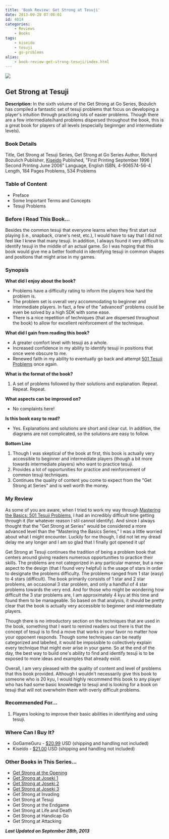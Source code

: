 ```yaml
---
title: 'Book Review: Get Strong at Tesuji'
date: 2013-09-28 07:00:01
id: 4014
categories:
	- Reviews
	- Books
tags:
	- kiseido
	- tesuji
	- go-problems
alias:
	- book-review-get-strong-tesuji/index.html
---
```


![](/images/2013/09/getstrongv6.jpg)

## Get Strong at Tesuji

**Description:** In the sixth volume of the Get Strong at Go Series, Bozulich has compiled a fantastic set of tesuji problems that focus on developing a player's intuition through practicing lots of easier problems. Though there are a few intermediate/hard problems dispersed throughout the book, this is a great book for players of all levels (especially beginnger and intermediate levels).

<!--more-->

### Book Details

Title, Get Strong at Tesuji
Series, Get Strong at Go Series
Author, Richard Bozulich
Publisher, [Kiseido](http://www.kiseido.com)
Published, "First Printing September 1996 | Second Printing June 2006"
Language, English
ISBN, 4-906574-56-4
Length, 184 Pages
Problems, 534 Problems

### Table of Content

*   Preface
*   Some Important Terms and Concepts
*   Tesuji Problems

### Before I Read This Book...

Besides the common tesuji that everyone learns when they first start out playing (i.e., snapback, crane's nest, etc.), I would have to say that I did not feel like I knew that many tesuji. In addition, I always found it very difficult to identify tesuji in the middle of an actual game. So I was hoping that this book would give me a better foothold in identifying tesuji in common shapes and positions that might arise in my games.

### Synopsis

**What did I enjoy about the book?**

*   Problems have a difficulty rating to inform the players how hard the problem is.
*   The problem set is overall very accommodating to beginner and intermediate players. In fact, a few of the "advanced" problems could be even be solved by a high SDK with some ease.
*   There is a nice repetition of techniques (that are dispersed throughout the book) to allow for excellent reinforcement of the technique.

**What did I gain from reading this book?**

*   A greater comfort level with tesuji as a whole.
*   Increased confidence in my ability to identify tesuji in positions that once were obscure to me.
*   Renewed faith in my ability to eventually go back and attempt [501 Tesuji Problems](http://www.bengozen.com/book-review-501-tesuji-problems/ "Book Review: 501 Tesuji Problems") once again.

**What is the format of the book?**

1.  A set of problems followed by their solutions and explanation. Repeat. Repeat. Repeat.

**What aspects can be improved on?**

*   No complaints here!

**Is this book easy to read?**

*   Yes. Explanations and solutions are short and clear cut. In addition, the diagrams are not complicated, so the solutions are easy to follow.

**Bottom Line**

1.  Though I was skeptical of the book at first, this book is actually very accessible to beginner and intermediate players (though a bit more towards intermediate players) who want to practice tesuji.
2.  Provides a lot of opportunities for practice and reinforcement of common tesuji techniques.
3.  Continues the quality of content you come to expect from the "Get Strong at Series" and is well worth the money.

### My Review

As some of you are aware, when I tried to work my way through [Mastering the Basics: 501 Tesuji Problems](http://www.bengozen.com/book-review-501-tesuji-problems/ "Book Review: 501 Tesuji Problems"), I had an incredibly difficult time getting through it (for whatever reason I stil cannot identify). And since I always thought that the "Get Strong at Series" would be considered a more advanced level than the "Mastering the Basics Series," I was a little worried about what I might encounter. Luckily for me though, I did not let my dread delay me any longer and I am so glad that I finally got opened it up!

Get Strong at Tesuji continues the tradition of being a problem book that centers around giving readers numerous opportunities to practice their skills. The problems are not categorized in any particular manner, but a new aspect to the design (that I found very helpful) is the usage of stars in order to designate the problems difficulty. The problems ranged from 1 star (easy) to 4 stars (difficult). The book primarily consists of 1 star and 2 star problems, an occasional 3 star problem, and only a handful of 4 star problems towards the very end. And for those who might be wondering how difficult the 3 star problems are, I am approximately 4 kyu at this time and found them to be manageable. So based on that analysis, it should be pretty clear that the book is actually very accessible to beginner and intermediate players.

Though there is no introductory section on the techniques that are used in the book, something that I want to remind readers out there is that the concept of tesuji is to find a move that works in your favor no matter how your opponent responds. Though some techniques can be neatly categorized and labelled, it would be impossible to collectively explain every technique that might ever arise in your game. So at the end of the day, the best way to build one's ability to find and identify tesuji is to be exposed to more ideas and examples that already exist.

Overall, I am very pleased with the quality of content and level of problems that this book provided. Although I wouldn't necessarily give this book to someone who is 20 kyu, I would highly recommend this book to any player who has had some basic knowledge to tesuji and is looking for a book on tesuji that will not overwhelm them with overly difficult problems.

### Recommended For...

1.  Players looking to improve their basic abilities in identifying and using tesuji.

### Where Can I Buy It?

* GoGameGuru - [$20.99](http://shop.gogameguru.com/get-strong-at-tesuji/?acc=e4da3b7fbbce2345d7772b0674a318d5 "Get Strong at Tesuji GoGameGuru Purchase Link") USD (shipping and handling not included)
* Kiseido - [$21.00](http://www.kiseido.com/go_books.htm "Kiseido Purchase Form") USD (shipping and handling not included)

### Other Books in This Series...

* [Get Strong at the Opening](http://www.bengozen.com/book-review-get-strong-at-the-opening/ "Book Review: Get Strong at the Opening")
* [Get Strong at Joseki 1](http://www.bengozen.com/book-review-get-strong-at-joseki-1/ "Book Review: Get Strong at Joseki 1")
* [Get Strong at Joseki 2](http://www.bengozen.com/book-review-get-strong-joseki-2/ "Book Review: Get Strong at Joseki 2")
* [Get Strong at Joseki 3](http://www.bengozen.com/book-review-get-strong-joseki-3/ "Book Review: Get Strong at Joseki 3")
* Get Strong at Invading
* Get Strong at Tesuji
* Get Strong at the Endgame
* Get Strong at Life and Death
* Get Strong at Handicap Go
* Get Strong at Attacking

_**Last Updated on September 28th, 2013**_